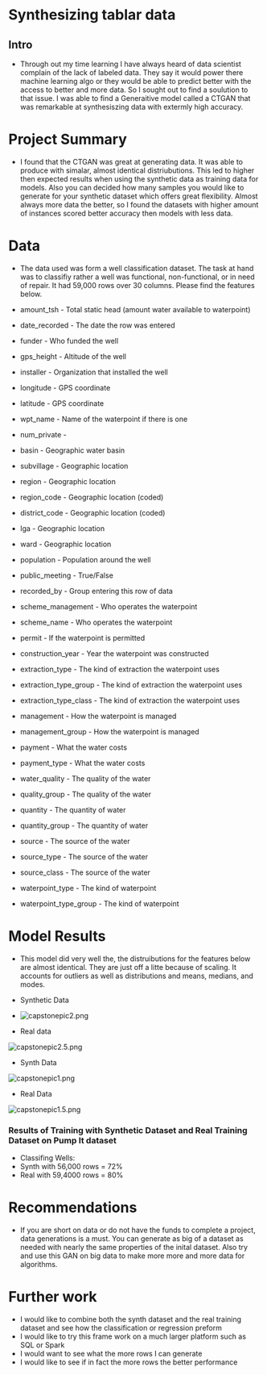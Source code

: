 # Synthesizing tablar data

## Intro 
- Through out my time learning I have always heard of data scientist complain of the lack of labeled data.  They say it would power there machine learning algo or they would be able to predict better with the access to better and more data.  So I sought out to find a soulution to that issue.  I was able to find a Generaitive model called a CTGAN that was remarkable at synthesiszing data with extermly high accuracy.

# Project Summary 
-  I found that the CTGAN was great at generating data.  It was able to produce with simalar, almost identical distriubutions.  This led to higher then expected results when using the synthetic data as training data for models. Also you can decided how many samples you would like to generate for your synthetic dataset which offers great flexibility.  Almost always more data the better, so I found the datasets with higher amount of instances scored better accuracy then models with less data.

# Data
- The data used was form a well classification dataset.  The task at hand was to classifiy rather a well was functional, non-functional, or in need of repair.  It had 59,000 rows over 30 columns. Please find the features below.



- amount_tsh - Total static head (amount water available to waterpoint)
- date_recorded - The date the row was entered
- funder - Who funded the well
- gps_height - Altitude of the well
- installer - Organization that installed the well
- longitude - GPS coordinate
- latitude - GPS coordinate
- wpt_name - Name of the waterpoint if there is one
- num_private -
- basin - Geographic water basin
- subvillage - Geographic location
- region - Geographic location
- region_code - Geographic location (coded)
- district_code - Geographic location (coded)
- lga - Geographic location
- ward - Geographic location
- population - Population around the well
- public_meeting - True/False
- recorded_by - Group entering this row of data
- scheme_management - Who operates the waterpoint
- scheme_name - Who operates the waterpoint
- permit - If the waterpoint is permitted
- construction_year - Year the waterpoint was constructed
- extraction_type - The kind of extraction the waterpoint uses
- extraction_type_group - The kind of extraction the waterpoint uses
- extraction_type_class - The kind of extraction the waterpoint uses
- management - How the waterpoint is managed
- management_group - How the waterpoint is managed
- payment - What the water costs
- payment_type - What the water costs
- water_quality - The quality of the water
- quality_group - The quality of the water
- quantity - The quantity of water
- quantity_group - The quantity of water
- source - The source of the water
- source_type - The source of the water
- source_class - The source of the water
- waterpoint_type - The kind of waterpoint
- waterpoint_type_group - The kind of waterpoint



# Model Results
- This model did very well the, the distruibutions for the features below are almost identical.  They are just off a litte because of scaling. It accounts for outliers as well as distributions and means, medians, and modes.


- Synthetic Data

- ![capstonepic2.png](capstonepic2.png)

- Real data

![capstonepic2.5.png](capstonepic2.5.png)

- Synth Data

![capstonepic1.png](capstonepic1.png)

- Real Data

![capstonepic1.5.png](capstonepic1.5.png)

### Results of Training with Synthetic Dataset and Real Training Dataset on Pump It dataset
- Classifing Wells:
- Synth with 56,000 rows  = 72%
- Real with 59,4000 rows = 80%

# Recommendations
- If you are short on data or do not have the funds to complete a project, data generations is a must.  You can generate as big of a dataset as needed with nearly the same properties of the inital dataset.  Also try and use this GAN on big data to make more more and more data for algorithms.

# Further work
- I would like to combine both the synth dataset and the real training dataset and see how the classification or regression preform
- I would like to try this frame work on a much larger platform such as SQL or Spark
- I would want to see what the more rows I can generate 
- I would like to see if in fact the more rows the better performance 
